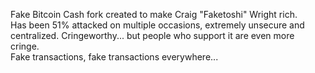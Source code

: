 Fake Bitcoin Cash fork created to make Craig "Faketoshi" Wright rich.<br>
Has been 51% attacked on multiple occasions, extremely unsecure and centralized. Cringeworthy... but people who support it are even more cringe.<br>
Fake transactions, fake transactions everywhere...<br>
